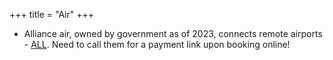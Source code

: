 +++
title = "Air"
+++


- Alliance air, owned by government as of 2023, connects remote airports - [ALL](https://bookme.allianceair.in/booking/form). Need to call them for a payment link upon booking online!